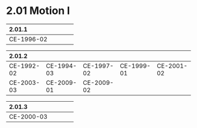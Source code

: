 # 2.01 Motion I

| 2.01.1 |  |  |  |  |
| :--- | :--- | :--- | :--- | :--- |
| CE-1996-02 |  |  |  |  |

| 2.01.2 |  |  |  |  |
| :--- | :--- | :--- | :--- | :--- |
| CE-1992-02 | CE-1994-03 | CE-1997-02 | CE-1999-01 | CE-2001-02 |
| CE-2003-03 | CE-2009-01 | CE-2009-02 |  |  |

| 2.01.3 |  |  |  |  |
| :--- | :--- | :--- | :--- | :--- |
| CE-2000-03 |  |  |  |  |

